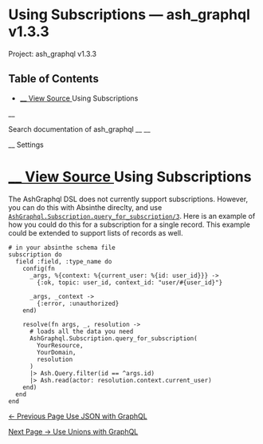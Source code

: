 # Using Subscriptions — ash_graphql v1.3.3

Project: ash_graphql v1.3.3

## Table of Contents

- [ __ View Source ](external_link) Using Subscriptions

__

Search documentation of ash_graphql __ __

__ Settings

#  [ __ View Source ](external_link) Using Subscriptions

The AshGraphql DSL does not currently support subscriptions. However, you can do this with Absinthe direclty, and use [`AshGraphql.Subscription.query_for_subscription/3`](external_link). Here is an example of how you could do this for a subscription for a single record. This example could be extended to support lists of records as well.
    
    
    # in your absinthe schema file
    subscription do
      field :field, :type_name do
        config(fn
          _args, %{context: %{current_user: %{id: user_id}}} ->
            {:ok, topic: user_id, context_id: "user/#{user_id}"}
    
          _args, _context ->
            {:error, :unauthorized}
        end)
    
        resolve(fn args, _, resolution ->
          # loads all the data you need
          AshGraphql.Subscription.query_for_subscription(
            YourResource,
            YourDomain,
            resolution
          )
          |> Ash.Query.filter(id == ^args.id)
          |> Ash.read(actor: resolution.context.current_user)
        end)
      end
    end

[ ← Previous Page  Use JSON with GraphQL  ](external_link)

[ Next Page →  Use Unions with GraphQL  ](external_link)
